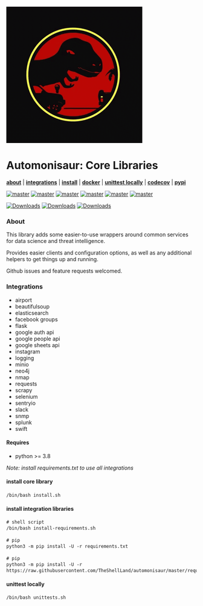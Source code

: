 ![](https://github.com/TheShellLand/automonisaur/raw/master/docs/images/sauruspark.gif)

# Automonisaur: Core Libraries

**[about](#about)** |
**[integrations](#integrations)** |
**[install](#install)** |
**[docker](docker)** |
**[unittest locally](#unittest-locally)** |
**[codecov](https://codecov.io/gh/TheShellLand/automonisaur)** |
**[pypi](https://pypi.org/project/automonisaur/)**

[![master](https://github.com/TheShellLand/automonisaur/actions/workflows/ci.yml/badge.svg)](https://github.com/TheShellLand/automonisaur/actions/workflows/ci.yml)
[![master](https://github.com/TheShellLand/automonisaur/actions/workflows/python311.yml/badge.svg)](https://github.com/TheShellLand/automonisaur/actions/workflows/python311.yml)
[![master](https://github.com/TheShellLand/automonisaur/actions/workflows/python310.yml/badge.svg)](https://github.com/TheShellLand/automonisaur/actions/workflows/python310.yml)
[![master](https://github.com/TheShellLand/automonisaur/actions/workflows/python39.yml/badge.svg)](https://github.com/TheShellLand/automonisaur/actions/workflows/python39.yml)
[![master](https://github.com/TheShellLand/automonisaur/actions/workflows/python38.yml/badge.svg)](https://github.com/TheShellLand/automonisaur/actions/workflows/python38.yml)
[![master](https://github.com/TheShellLand/automonisaur/actions/workflows/python37.yml/badge.svg)](https://github.com/TheShellLand/automonisaur/actions/workflows/python37.yml)

[![Downloads](https://static.pepy.tech/badge/automonisaur)](https://pepy.tech/project/automonisaur)
[![Downloads](https://static.pepy.tech/badge/automonisaur/month)](https://pepy.tech/project/automonisaur)
[![Downloads](https://static.pepy.tech/badge/automonisaur/week)](https://pepy.tech/project/automonisaur)

[//]: # ([![codecov]&#40;https://codecov.io/gh/TheShellLand/automonisaur/branch/master/graph/badge.svg&#41;]&#40;https://codecov.io/gh/TheShellLand/automonisaur&#41;)

### About

This library adds some easier-to-use wrappers around common services for data science and threat intelligence.

Provides easier clients and configuration options, as well as any additional helpers to get things up and running.

Github issues and feature requests welcomed.

### Integrations

- airport
- beautifulsoup
- elasticsearch
- facebook groups
- flask
- google auth api
- google people api
- google sheets api
- instagram
- logging
- minio
- neo4j
- nmap
- requests
- scrapy
- selenium
- sentryio
- slack
- snmp
- splunk
- swift

#### Requires

- python >= 3.8

_Note: install requirements.txt to use all integrations_

#### install core library

```shell script
/bin/bash install.sh
```

#### install integration libraries

```shell script
# shell script
/bin/bash install-requirements.sh

# pip
python3 -m pip install -U -r requirements.txt

# pip 
python3 -m pip install -U -r https://raw.githubusercontent.com/TheShellLand/automonisaur/master/requirements.txt
```

#### unittest locally

```shell script
/bin/bash unittests.sh
```
